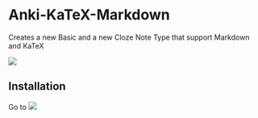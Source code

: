 # Anki-KaTeX-Markdown
Creates a new Basic and a new Cloze Note Type that support Markdown and KaTeX

![](https://github.com/Jwrede/Anki-KaTeX-Markdown/blob/main/example.gif)

## Installation
Go to <img src="https://upload.wikimedia.org/wikipedia/commons/thumb/3/3d/Anki-icon.svg/1024px-Anki-icon.svg.png">
